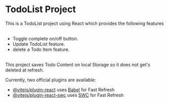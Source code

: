 # TodoList Project

This is a TodoList project using React which provides the following features <br><br>
- Toggle complete on/off button. <br>
- Update TodoList feature. <br>
- delete a Todo Item feature. <br>
<br>
This project saves Todo Content on local Storage so it does not get's deleted at refresh.

Currently, two official plugins are available:

- [@vitejs/plugin-react](https://github.com/vitejs/vite-plugin-react/blob/main/packages/plugin-react/README.md) uses [Babel](https://babeljs.io/) for Fast Refresh
- [@vitejs/plugin-react-swc](https://github.com/vitejs/vite-plugin-react-swc) uses [SWC](https://swc.rs/) for Fast Refresh
